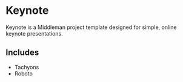# Keynote
Keynote is a Middleman project template designed for simple, online keynote presentations.

## Includes
- Tachyons
- Roboto
